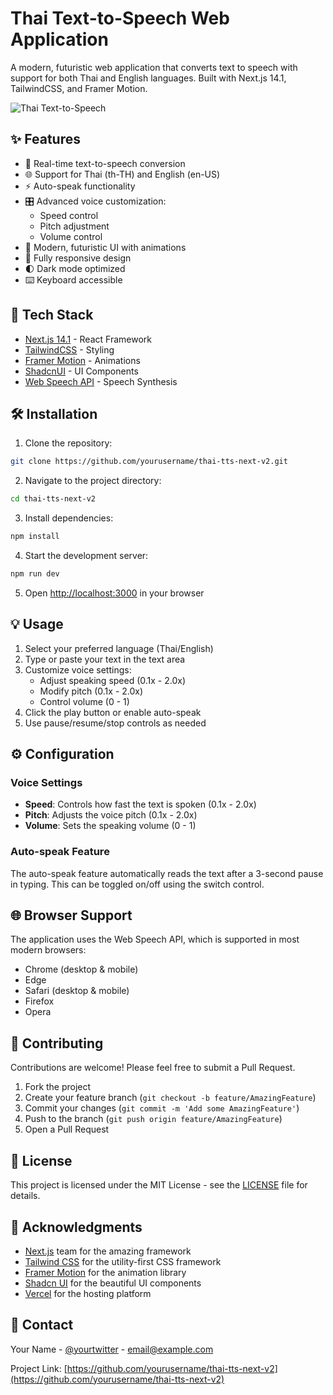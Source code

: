 # Thai Text-to-Speech Web Application

A modern, futuristic web application that converts text to speech with support for both Thai and English languages. Built with Next.js 14.1, TailwindCSS, and Framer Motion.

![Thai Text-to-Speech](preview.png)

## ✨ Features

- 🎯 Real-time text-to-speech conversion
- 🌐 Support for Thai (th-TH) and English (en-US)
- ⚡️ Auto-speak functionality
- 🎛️ Advanced voice customization:
  - Speed control
  - Pitch adjustment
  - Volume control
- 💫 Modern, futuristic UI with animations
- 📱 Fully responsive design
- 🌓 Dark mode optimized
- ⌨️ Keyboard accessible

## 🚀 Tech Stack

- [Next.js 14.1](https://nextjs.org/) - React Framework
- [TailwindCSS](https://tailwindcss.com/) - Styling
- [Framer Motion](https://www.framer.com/motion/) - Animations
- [ShadcnUI](https://ui.shadcn.com/) - UI Components
- [Web Speech API](https://developer.mozilla.org/en-US/docs/Web/API/Web_Speech_API) - Speech Synthesis

## 🛠️ Installation

1. Clone the repository:
```bash
git clone https://github.com/yourusername/thai-tts-next-v2.git
```

2. Navigate to the project directory:
```bash
cd thai-tts-next-v2
```

3. Install dependencies:
```bash
npm install
```

4. Start the development server:
```bash
npm run dev
```

5. Open [http://localhost:3000](http://localhost:3000) in your browser

## 💡 Usage

1. Select your preferred language (Thai/English)
2. Type or paste your text in the text area
3. Customize voice settings:
   - Adjust speaking speed (0.1x - 2.0x)
   - Modify pitch (0.1x - 2.0x)
   - Control volume (0 - 1)
4. Click the play button or enable auto-speak
5. Use pause/resume/stop controls as needed

## ⚙️ Configuration

### Voice Settings

- **Speed**: Controls how fast the text is spoken (0.1x - 2.0x)
- **Pitch**: Adjusts the voice pitch (0.1x - 2.0x)
- **Volume**: Sets the speaking volume (0 - 1)

### Auto-speak Feature

The auto-speak feature automatically reads the text after a 3-second pause in typing. This can be toggled on/off using the switch control.

## 🌐 Browser Support

The application uses the Web Speech API, which is supported in most modern browsers:

- Chrome (desktop & mobile)
- Edge
- Safari (desktop & mobile)
- Firefox
- Opera

## 🤝 Contributing

Contributions are welcome! Please feel free to submit a Pull Request.

1. Fork the project
2. Create your feature branch (`git checkout -b feature/AmazingFeature`)
3. Commit your changes (`git commit -m 'Add some AmazingFeature'`)
4. Push to the branch (`git push origin feature/AmazingFeature`)
5. Open a Pull Request

## 📝 License

This project is licensed under the MIT License - see the [LICENSE](LICENSE) file for details.

## 🙏 Acknowledgments

- [Next.js](https://nextjs.org/) team for the amazing framework
- [Tailwind CSS](https://tailwindcss.com/) for the utility-first CSS framework
- [Framer Motion](https://www.framer.com/motion/) for the animation library
- [Shadcn UI](https://ui.shadcn.com/) for the beautiful UI components
- [Vercel](https://vercel.com/) for the hosting platform

## 📧 Contact

Your Name - [@yourtwitter](https://twitter.com/yourtwitter) - email@example.com

Project Link: [https://github.com/yourusername/thai-tts-next-v2](https://github.com/yourusername/thai-tts-next-v2)
